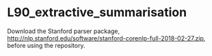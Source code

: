 # L90_extractive_summarisation

Download the Stanford parser package, http://nlp.stanford.edu/software/stanford-corenlp-full-2018-02-27.zip, before using the repository.
